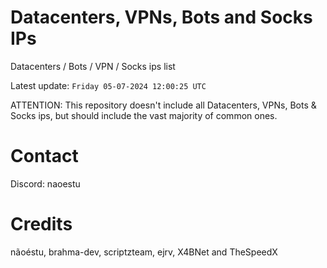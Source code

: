 # Datacenters, VPNs, Bots and Socks IPs
 
Datacenters / Bots / VPN / Socks ips list

Latest update: `Friday 05-07-2024 12:00:25 UTC` 

ATTENTION: This repository doesn't include all Datacenters, VPNs, Bots & Socks ips, 
but should include the vast majority of common ones.

# Contact
Discord: naoestu

# Credits
nãoéstu, brahma-dev, scriptzteam, ejrv, X4BNet and TheSpeedX
